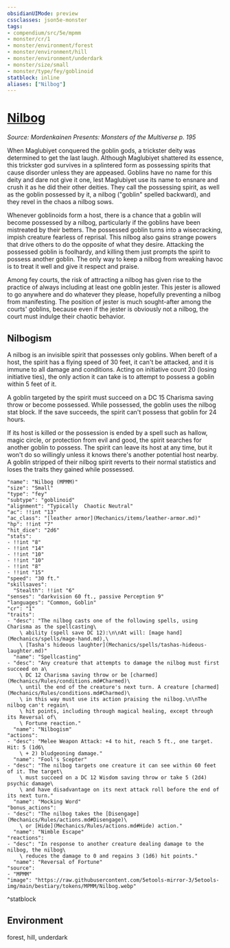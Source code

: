 ```yaml
---
obsidianUIMode: preview
cssclasses: json5e-monster
tags:
- compendium/src/5e/mpmm
- monster/cr/1
- monster/environment/forest
- monster/environment/hill
- monster/environment/underdark
- monster/size/small
- monster/type/fey/goblinoid
statblock: inline
aliases: ["Nilbog"]
---
```

# [Nilbog](Mechanics\bestiary\fey/nilbog-mpmm.md)
*Source: Mordenkainen Presents: Monsters of the Multiverse p. 195*  

When Maglubiyet conquered the goblin gods, a trickster deity was determined to get the last laugh. Although Maglubiyet shattered its essence, this trickster god survives in a splintered form as possessing spirits that cause disorder unless they are appeased. Goblins have no name for this deity and dare not give it one, lest Maglubiyet use its name to ensnare and crush it as he did their other deities. They call the possessing spirit, as well as the goblin possessed by it, a nilbog ("goblin" spelled backward), and they revel in the chaos a nilbog sows.

Whenever goblinoids form a host, there is a chance that a goblin will become possessed by a nilbog, particularly if the goblins have been mistreated by their betters. The possessed goblin turns into a wisecracking, impish creature fearless of reprisal. This nilbog also gains strange powers that drive others to do the opposite of what they desire. Attacking the possessed goblin is foolhardy, and killing them just prompts the spirit to possess another goblin. The only way to keep a nilbog from wreaking havoc is to treat it well and give it respect and praise.

Among fey courts, the risk of attracting a nilbog has given rise to the practice of always including at least one goblin jester. This jester is allowed to go anywhere and do whatever they please, hopefully preventing a nilbog from manifesting. The position of jester is much sought-after among the courts' goblins, because even if the jester is obviously not a nilbog, the court must indulge their chaotic behavior.

## Nilbogism

A nilbog is an invisible spirit that possesses only goblins. When bereft of a host, the spirit has a flying speed of 30 feet, it can't be attacked, and it is immune to all damage and conditions. Acting on initiative count 20 (losing initiative ties), the only action it can take is to attempt to possess a goblin within 5 feet of it.

A goblin targeted by the spirit must succeed on a DC 15 Charisma saving throw or become possessed. While possessed, the goblin uses the nilbog stat block. If the save succeeds, the spirit can't possess that goblin for 24 hours.

If its host is killed or the possession is ended by a spell such as hallow, magic circle, or protection from evil and good, the spirit searches for another goblin to possess. The spirit can leave its host at any time, but it won't do so willingly unless it knows there's another potential host nearby. A goblin stripped of their nilbog spirit reverts to their normal statistics and loses the traits they gained while possessed.

```statblock
"name": "Nilbog (MPMM)"
"size": "Small"
"type": "fey"
"subtype": "goblinoid"
"alignment": "Typically  Chaotic Neutral"
"ac": !!int "13"
"ac_class": "[leather armor](Mechanics/items/leather-armor.md)"
"hp": !!int "7"
"hit_dice": "2d6"
"stats":
- !!int "8"
- !!int "14"
- !!int "10"
- !!int "10"
- !!int "8"
- !!int "15"
"speed": "30 ft."
"skillsaves":
  "Stealth": !!int "6"
"senses": "darkvision 60 ft., passive Perception 9"
"languages": "Common, Goblin"
"cr": "1"
"traits":
- "desc": "The nilbog casts one of the following spells, using Charisma as the spellcasting\
    \ ability (spell save DC 12):\n\nAt will: [mage hand](Mechanics/spells/mage-hand.md),\
    \ [Tasha's hideous laughter](Mechanics/spells/tashas-hideous-laughter.md)"
  "name": "Spellcasting"
- "desc": "Any creature that attempts to damage the nilbog must first succeed on a\
    \ DC 12 Charisma saving throw or be [charmed](Mechanics/Rules/conditions.md#Charmed)\
    \ until the end of the creature's next turn. A creature [charmed](Mechanics/Rules/conditions.md#Charmed)\
    \ in this way must use its action praising the nilbog.\n\nThe nilbog can't regain\
    \ hit points, including through magical healing, except through its Reversal of\
    \ Fortune reaction."
  "name": "Nilbogism"
"actions":
- "desc": "Melee Weapon Attack: +4 to hit, reach 5 ft., one target. Hit: 5 (1d6\
    \ + 2) bludgeoning damage."
  "name": "Fool's Scepter"
- "desc": "The nilbog targets one creature it can see within 60 feet of it. The target\
    \ must succeed on a DC 12 Wisdom saving throw or take 5 (2d4) psychic damage\
    \ and have disadvantage on its next attack roll before the end of its next turn."
  "name": "Mocking Word"
"bonus_actions":
- "desc": "The nilbog takes the [Disengage](Mechanics/Rules/actions.md#Disengage)\
    \ or [Hide](Mechanics/Rules/actions.md#Hide) action."
  "name": "Nimble Escape"
"reactions":
- "desc": "In response to another creature dealing damage to the nilbog, the nilbog\
    \ reduces the damage to 0 and regains 3 (1d6) hit points."
  "name": "Reversal of Fortune"
"source":
- "MPMM"
"image": "https://raw.githubusercontent.com/5etools-mirror-3/5etools-img/main/bestiary/tokens/MPMM/Nilbog.webp"
```
^statblock

## Environment

forest, hill, underdark
